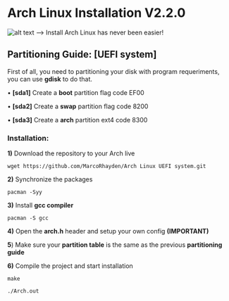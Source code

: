 # Arch Linux Installation V2.2.0
![alt text](http://ninjadolinux.com.br/wp-content/uploads/2016/09/arch-linux.jpg)
--> Install Arch Linux has never been easier!

## Partitioning Guide:   [UEFI system]

First of all, you need to partitioning your disk with program requeriments, you can use **gdisk** to do that.

• **[sda1]** Create a **boot** partition flag code EF00

• **[sda2]** Create a **swap** partition flag code 8200

• **[sda3]** Create a **arch** partition ext4 code 8300


### Installation:

**1)** Download the repository to your Arch live

```
wget https://github.com/MarcoRhayden/Arch Linux UEFI system.git
```

**2)** Synchronize the packages

```
pacman -Syy
```

**3)** Install **gcc compiler**

```
pacman -S gcc
```

**4)** Open the **arch.h** header and setup your own config **(IMPORTANT)**


**5**) Make sure your **partition table** is the same as the previous **partitioning guide**


**6)** Compile the project and start installation

```
make
```
```
./Arch.out
```
